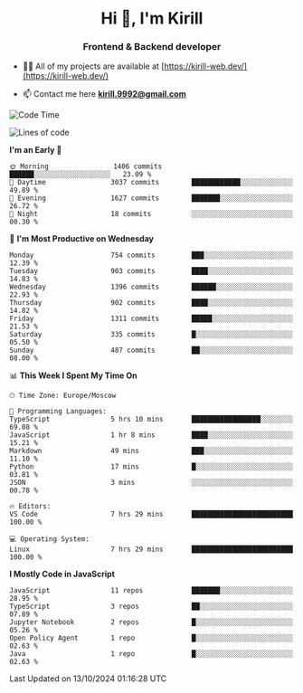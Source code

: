 <h1 align="center">Hi 👋, I'm Kirill</h1>
<h3 align="center">Frontend & Backend developer</h3>

- 👨‍💻 All of my projects are available at [https://kirill-web.dev/](https://kirill-web.dev/)

- 📫 Contact me here **kirill.9992@gmail.com**











<!--START_SECTION:waka-->
![Code Time](http://img.shields.io/badge/Code%20Time-1%2C995%20hrs%2027%20mins-blue)

![Lines of code](https://img.shields.io/badge/From%20Hello%20World%20I%27ve%20Written-4.7%20million%20lines%20of%20code-blue)

**I'm an Early 🐤** 

```text
🌞 Morning                1406 commits        ██████░░░░░░░░░░░░░░░░░░░   23.09 % 
🌆 Daytime                3037 commits        ████████████░░░░░░░░░░░░░   49.89 % 
🌃 Evening                1627 commits        ███████░░░░░░░░░░░░░░░░░░   26.72 % 
🌙 Night                  18 commits          ░░░░░░░░░░░░░░░░░░░░░░░░░   00.30 % 
```
📅 **I'm Most Productive on Wednesday** 

```text
Monday                   754 commits         ███░░░░░░░░░░░░░░░░░░░░░░   12.39 % 
Tuesday                  903 commits         ████░░░░░░░░░░░░░░░░░░░░░   14.83 % 
Wednesday                1396 commits        ██████░░░░░░░░░░░░░░░░░░░   22.93 % 
Thursday                 902 commits         ████░░░░░░░░░░░░░░░░░░░░░   14.82 % 
Friday                   1311 commits        █████░░░░░░░░░░░░░░░░░░░░   21.53 % 
Saturday                 335 commits         █░░░░░░░░░░░░░░░░░░░░░░░░   05.50 % 
Sunday                   487 commits         ██░░░░░░░░░░░░░░░░░░░░░░░   08.00 % 
```


📊 **This Week I Spent My Time On** 

```text
🕑︎ Time Zone: Europe/Moscow

💬 Programming Languages: 
TypeScript               5 hrs 10 mins       █████████████████░░░░░░░░   69.08 % 
JavaScript               1 hr 8 mins         ████░░░░░░░░░░░░░░░░░░░░░   15.21 % 
Markdown                 49 mins             ███░░░░░░░░░░░░░░░░░░░░░░   11.10 % 
Python                   17 mins             █░░░░░░░░░░░░░░░░░░░░░░░░   03.81 % 
JSON                     3 mins              ░░░░░░░░░░░░░░░░░░░░░░░░░   00.78 % 

🔥 Editors: 
VS Code                  7 hrs 29 mins       █████████████████████████   100.00 % 

💻 Operating System: 
Linux                    7 hrs 29 mins       █████████████████████████   100.00 % 
```

**I Mostly Code in JavaScript** 

```text
JavaScript               11 repos            ███████░░░░░░░░░░░░░░░░░░   28.95 % 
TypeScript               3 repos             ██░░░░░░░░░░░░░░░░░░░░░░░   07.89 % 
Jupyter Notebook         2 repos             █░░░░░░░░░░░░░░░░░░░░░░░░   05.26 % 
Open Policy Agent        1 repo              █░░░░░░░░░░░░░░░░░░░░░░░░   02.63 % 
Java                     1 repo              █░░░░░░░░░░░░░░░░░░░░░░░░   02.63 % 
```




 Last Updated on 13/10/2024 01:16:28 UTC
<!--END_SECTION:waka-->
